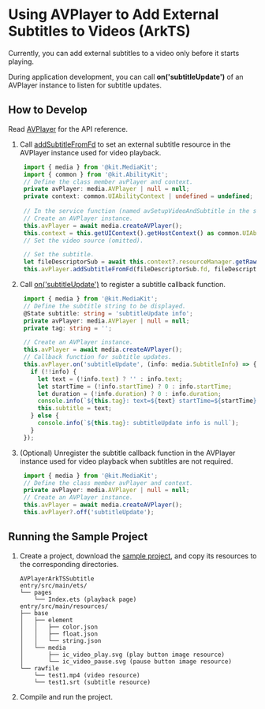 # Using AVPlayer to Add External Subtitles to Videos (ArkTS)
<!--Kit: Media Kit-->
<!--Subsystem: Multimedia-->
<!--Owner: @xushubo; @chennotfound-->
<!--Designer: @dongyu_dy-->
<!--Tester: @xchaosioda-->
<!--Adviser: @w_Machine_cc-->

Currently, you can add external subtitles to a video only before it starts playing.

During application development, you can call **on('subtitleUpdate')** of an AVPlayer instance to listen for subtitle updates.

## How to Develop

Read [AVPlayer](../../reference/apis-media-kit/arkts-apis-media-AVPlayer.md) for the API reference.

1. Call [addSubtitleFromFd](../../reference/apis-media-kit/arkts-apis-media-AVPlayer.md#addsubtitlefromfd12) to set an external subtitle resource in the AVPlayer instance used for video playback.

   ```ts
    import { media } from '@kit.MediaKit';
    import { common } from '@kit.AbilityKit';
    // Define the class member avPlayer and context.
    private avPlayer: media.AVPlayer | null = null;
    private context: common.UIAbilityContext | undefined = undefined;
    
    // In the service function (named avSetupVideoAndSubtitle in the sample project):
    // Create an AVPlayer instance.
    this.avPlayer = await media.createAVPlayer();
    this.context = this.getUIContext().getHostContext() as common.UIAbilityContext;
    // Set the video source (omitted).

    // Set the subtitle.
    let fileDescriptorSub = await this.context?.resourceManager.getRawFd('xxx.srt');
    this.avPlayer.addSubtitleFromFd(fileDescriptorSub.fd, fileDescriptorSub.offset, fileDescriptorSub.length);
   ```

2. Call [on('subtitleUpdate')](../../reference/apis-media-kit/arkts-apis-media-AVPlayer.md#onsubtitleupdate12) to register a subtitle callback function.

   ```ts
    import { media } from '@kit.MediaKit';
    // Define the subtitle string to be displayed.
    @State subtitle: string = 'subtitleUpdate info';
    private avPlayer: media.AVPlayer | null = null;
    private tag: string = '';

    // Create an AVPlayer instance.
    this.avPlayer = await media.createAVPlayer();
    // Callback function for subtitle updates.
    this.avPlayer.on('subtitleUpdate', (info: media.SubtitleInfo) => {
      if (!!info) {
        let text = (!info.text) ? '' : info.text;
        let startTime = (!info.startTime) ? 0 : info.startTime;
        let duration = (!info.duration) ? 0 : info.duration;
        console.info(`${this.tag}: text=${text} startTime=${startTime} duration=${duration}`);
        this.subtitle = text;
      } else {
        console.info(`${this.tag}: subtitleUpdate info is null`);
      }
    });
   ```

3. (Optional) Unregister the subtitle callback function in the AVPlayer instance used for video playback when subtitles are not required.

   ```ts
    import { media } from '@kit.MediaKit';
    // Define the class member avPlayer and context.
    private avPlayer: media.AVPlayer | null = null;
    // Create an AVPlayer instance.
    this.avPlayer = await media.createAVPlayer();
    this.avPlayer?.off('subtitleUpdate');
   ```


## Running the Sample Project

1. Create a project, download the [sample project](https://gitcode.com/openharmony/applications_app_samples/tree/master/code/DocsSample/Media/AVPlayer/AVPlayerArkTSSubtitle), and copy its resources to the corresponding directories.
    ```
    AVPlayerArkTSSubtitle
    entry/src/main/ets/
    └── pages
        └── Index.ets (playback page)
    entry/src/main/resources/
    ├── base
    │   ├── element
    │   │   ├── color.json
    │   │   ├── float.json
    │   │   └── string.json
    │   └── media
    │       ├── ic_video_play.svg (play button image resource)
    │       └── ic_video_pause.svg (pause button image resource)
    └── rawfile
        └── test1.mp4 (video resource)
        └── test1.srt (subtitle resource)
    ```

2. Compile and run the project.

